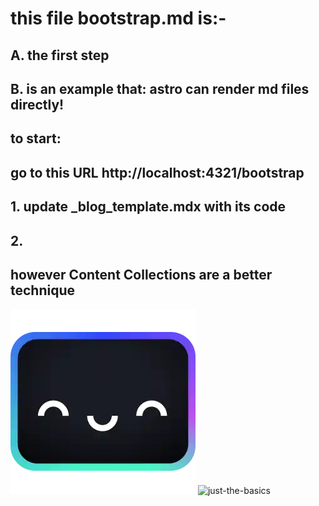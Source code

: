 # this file bootstrap.md is:-
## A. the first step
## B. is an example that: astro can render md files directly!

## to start:
## go to this URL http://localhost:4321/bootstrap

## 1. update _blog_template.mdx with its code
## 2. 

## however Content Collections are a better technique
![happy-face](../content/posts/images/houston_happy.4b2bc579.webp)
![just-the-basics](https://github.com/withastro/astro/assets/2244813/a0a5533c-a856-4198-8470-2d67b1d7c554)